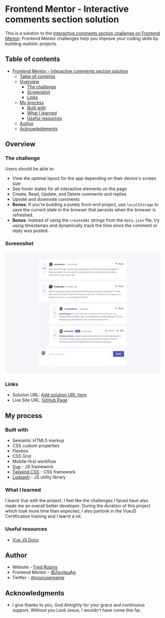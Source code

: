 # Frontend Mentor - Interactive comments section solution

This is a solution to the [Interactive comments section challenge on Frontend Mentor](https://www.frontendmentor.io/challenges/interactive-comments-section-iG1RugEG9). Frontend Mentor challenges help you improve your coding skills by building realistic projects. 

## Table of contents

- [Frontend Mentor - Interactive comments section solution](#frontend-mentor---interactive-comments-section-solution)
  - [Table of contents](#table-of-contents)
  - [Overview](#overview)
    - [The challenge](#the-challenge)
    - [Screenshot](#screenshot)
    - [Links](#links)
  - [My process](#my-process)
    - [Built with](#built-with)
    - [What I learned](#what-i-learned)
    - [Useful resources](#useful-resources)
  - [Author](#author)
  - [Acknowledgments](#acknowledgments)

## Overview

### The challenge

Users should be able to:

- View the optimal layout for the app depending on their device's screen size
- See hover states for all interactive elements on the page
- Create, Read, Update, and Delete comments and replies
- Upvote and downvote comments
- **Bonus**: If you're building a purely front-end project, use `localStorage` to save the current state in the browser that persists when the browser is refreshed.
- **Bonus**: Instead of using the `createdAt` strings from the `data.json` file, try using timestamps and dynamically track the time since the comment or reply was posted.

### Screenshot

![](./screenshot.png)

### Links

- Solution URL: [Add solution URL here](https://www.frontendmentor.io/solutions/interactive-comment-section-with-vue-tailwind-and-vite-iKMtPenSag)
- Live Site URL: [GitHub Page](https://zenitsuag.github.io/interactive-comments-section/)

## My process

### Built with

- Semantic HTML5 markup
- CSS custom properties
- Flexbox
- CSS Grid
- Mobile-first workflow
- [Vue](https://vuejs.org/) - JS framework
- [Tailwind CSS](http://www.tailwindcss.com/) - CSS framework
- [Lodsash]() - JS utility library

### What I learned

I learnt Vue with the project. I feel like the challenges I faced have also made me an overall better developer. During the 
duration of this project which took more time than expected, I also partook in the VueJS Certification training and I learnt a
lot.


### Useful resources

- [Vue JS Docs](https://vuejs.org/guide/)

## Author

- Website - [Fred Robins](https://www.github.com/ZenitsuAg)
- Frontend Mentor - [@ZenitsuAg](https://www.frontendmentor.io/profile/ZenitsuAg)
- Twitter - [@yourusername](https://www.twitter.com/yourusername)

## Acknowledgments

- I give thanks to you, God Almighty for your grace and continuous support. Without you Lord Jesus, I wouldn't have come this far.
